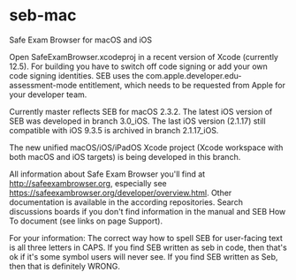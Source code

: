 # seb-mac
Safe Exam Browser for macOS and iOS

Open SafeExamBrowser.xcodeproj in a recent version of Xcode (currently 12.5). For building you have to switch off code signing or add your own code signing identities. SEB uses the com.apple.developer.edu-assessment-mode entitlement, which needs to be requested from Apple for your developer team.

Currently master reflects SEB for macOS 2.3.2. The latest iOS version of SEB was developed in branch 3.0_iOS. The last iOS version (2.1.17) still compatible with iOS 9.3.5 is archived in branch 2.1.17_iOS.

The new unified macOS/iOS/iPadOS Xcode project (Xcode workspace with both macOS and iOS targets) is being developed in this branch.

All information about Safe Exam Browser you'll find at http://safeexambrowser.org, especially see https://safeexambrowser.org/developer/overview.html. Other documentation is available in the according repositories. Search discussions boards if you don't find information in the manual and SEB How To document (see links on page Support).

For your information: The correct way how to spell SEB for user-facing text is all three letters in CAPS. If you find SEB written as seb in code, then that's ok if it's some symbol users will never see. If you find SEB written as Seb, then that is definitely WRONG.
